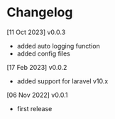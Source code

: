 # Changelog

[11 Oct 2023]
v0.0.3
- added auto logging function
- added config files


[17 Feb 2023]
v0.0.2
- added support for laravel v10.x


[06 Nov 2022]
v0.0.1
- first release